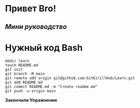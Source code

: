 # Привет Bro! <br>
## _Мини руководство_  
# Нужный код Bash
```
mkdir learn
touch README.md
git init
git branch -M main
git remote add origin git@github.com:GitKirillHub/Learn.git
git add README.md
git commit README.md -m "Create readme.md"
git push -u origin main
```
**Закончили Упражнение**